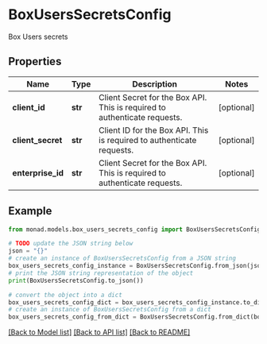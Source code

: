 # BoxUsersSecretsConfig

Box Users secrets

## Properties

Name | Type | Description | Notes
------------ | ------------- | ------------- | -------------
**client_id** | **str** | Client Secret for the Box API. This is required to authenticate requests. | [optional] 
**client_secret** | **str** | Client ID for the Box API. This is required to authenticate requests. | [optional] 
**enterprise_id** | **str** | Client Secret for the Box API. This is required to authenticate requests. | [optional] 

## Example

```python
from monad.models.box_users_secrets_config import BoxUsersSecretsConfig

# TODO update the JSON string below
json = "{}"
# create an instance of BoxUsersSecretsConfig from a JSON string
box_users_secrets_config_instance = BoxUsersSecretsConfig.from_json(json)
# print the JSON string representation of the object
print(BoxUsersSecretsConfig.to_json())

# convert the object into a dict
box_users_secrets_config_dict = box_users_secrets_config_instance.to_dict()
# create an instance of BoxUsersSecretsConfig from a dict
box_users_secrets_config_from_dict = BoxUsersSecretsConfig.from_dict(box_users_secrets_config_dict)
```
[[Back to Model list]](../README.md#documentation-for-models) [[Back to API list]](../README.md#documentation-for-api-endpoints) [[Back to README]](../README.md)


